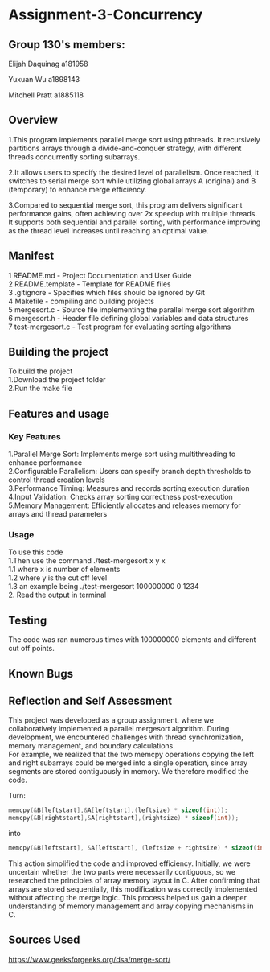 # Assignment-3-Concurrency

## Group 130's members:  

Elijah Daquinag  a181958 

Yuxuan Wu         a1898143

Mitchell Pratt      a1885118

## Overview  
1.This program implements parallel merge sort using pthreads. It recursively partitions arrays through a divide-and-conquer strategy, with different threads concurrently sorting subarrays.  

2.It allows users to specify the desired level of parallelism. Once reached, it switches to serial merge sort while utilizing global arrays A (original) and B (temporary) to enhance merge efficiency.  

3.Compared to sequential merge sort, this program delivers significant performance gains, often achieving over 2x speedup with multiple threads. It supports both sequential and parallel sorting, with performance improving as the thread level increases until reaching an optimal value.  

## Manifest  
1 README.md - Project Documentation and User Guide  
2 README.template - Template for README files  
3 .gitignore - Specifies which files should be ignored by Git  
4 Makefile - compiling and building projects  
5 mergesort.c - Source file implementing the parallel merge sort algorithm  
6 mergesort.h - Header file defining global variables and data structures  
7 test-mergesort.c - Test program for evaluating sorting algorithms  

## Building the project  
To build the project  
1.Download the project folder  
2.Run the make file  
 
## Features and usage   
### Key Features  
1.Parallel Merge Sort: Implements merge sort using multithreading to enhance performance  
2.Configurable Parallelism: Users can specify branch depth thresholds to control thread creation levels  
3.Performance Timing: Measures and records sorting execution duration  
4.Input Validation: Checks array sorting correctness post-execution  
5.Memory Management: Efficiently allocates and releases memory for arrays and thread parameters  

### Usage  
To use this code  
1.Then use the command ./test-mergesort x y x  
    1.1 where x is number of elements  
    1.2 where y is the cut off level  
    1.3 an example being ./test-mergesort 100000000 0 1234  
2. Read the output in terminal  



## Testing  
The code was ran numerous times with 100000000 elements and different cut off points.   


## Known Bugs  





## Reflection and Self Assessment  
This project was developed as a group assignment, where we collaboratively implemented a parallel mergesort algorithm. During development, we encountered challenges with thread synchronization, memory management, and boundary calculations.  
For example, we realized that the two memcpy operations copying the left and right subarrays could be merged into a single operation, since array segments are stored contiguously in memory. We therefore modified the code.  

Turn:  
```c
memcpy(&B[leftstart],&A[leftstart],(leftsize) * sizeof(int));
memcpy(&B[rightstart],&A[rightstart],(rightsize) * sizeof(int));
```
 into 
```c
memcpy(&B[leftstart], &A[leftstart], (leftsize + rightsize) * sizeof(int));
```

This action simplified the code and improved efficiency. Initially, we were uncertain whether the two parts were necessarily contiguous, so we researched the principles of array memory layout in C. After confirming that arrays are stored sequentially, this modification was correctly implemented without affecting the merge logic. This process helped us gain a deeper understanding of memory management and array copying mechanisms in C.  



## Sources Used  
https://www.geeksforgeeks.org/dsa/merge-sort/



